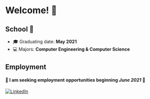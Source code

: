 # Welcome! 👋

## School 🏫
- 🎓 Graduating date: **May 2021**
- 💻 Majors: **Computer Engineering & Computer Science**

## Employment

#### 🚨 **I am seeking employment opportunities beginning *June 2021*** 🚨

[![LinkedIn](https://content.linkedin.com/content/dam/me/business/en-us/amp/brand-site/v2/bg/LI-Bug.svg.original.svg)](https://www.linkedin.com/in/dylanrichards)


<!--
### Previous Internships
<img src="https://www.3m.com/favicon.ico" width="16"/>

![Jackson Logo](https://www.jackson.com/favicon.ico)

![Savance Logo](https://www.savance.com/favicon.ico)
-->
